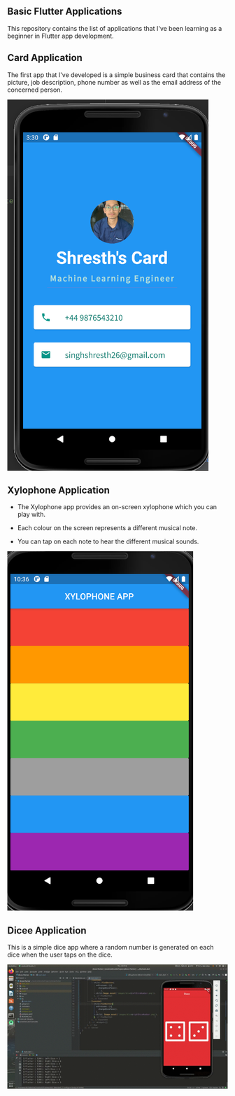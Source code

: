 ## Basic Flutter Applications

This repository contains the list of applications that I've been learning as a beginner in Flutter app development.

## Card Application

The first app that I've developed is a simple business card that contains the picture, job description, phone number as well as the email address of the concerned person.

![](Basic_Card_App/Card.png)

## Xylophone Application

* The Xylophone app provides an on-screen xylophone which you can play with.

* Each colour on the screen represents a different musical note.

* You can tap on each note to hear the different musical sounds.


 ![](Xylophone/Xylophone.png)

## Dicee Application

This is a simple dice app where a random number is generated on each dice when the user taps on the dice.

![](Dicee/Dice_app.gif)
